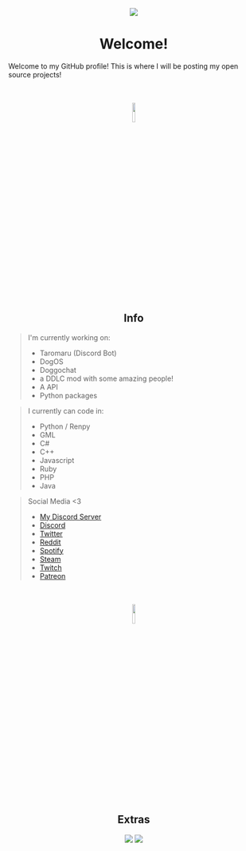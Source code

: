 
<p align="center" width="100%">
    <img src="https://raw.githubusercontent.com/Taromaruu/Taromaruu/main/taro_hi.gif">
    <h1 align="center">Welcome!</h1>
</p>

Welcome to my GitHub profile! This is where I will be posting my open source projects!

<p align="center" width="100%">
    <br><br>
    <img width="10%" src="https://raw.githubusercontent.com/Taromaruu/Taromaruu/main/shovel-kun.png">
    <h2 align="center">Info</h2>
</p>

> I'm currently working on:
>
> * Taromaru (Discord Bot)
> * DogOS
> * Doggochat
> * a DDLC mod with some amazing people!
> * A API
> * Python packages

>
> I currently can code in:
> * Python / Renpy
> * GML
> * C#
> * C++
> * Javascript
> * Ruby
> * PHP
> * Java

> Social Media <3
>
> * [My Discord Server](https://discord.gg/qFtz2gS)
> * [Discord](https://dsc.bio/taromaru)
> * [Twitter](https://twitter.com/TaromaruYuki)
> * [Reddit](https://www.reddit.com/u/DoggoYT0)
> * [Spotify](https://open.spotify.com/user/a2n9yranjkm3e8zxjgxl073xk)
> * [Steam](https://steamcommunity.com/id/taromaruyuki/)
> * [Twitch](https://www.twitch.tv/taromaruyuki)
> * [Patreon](https://www.patreon.com/taromaru)

<p align="center" width="100%">
    <br><br>
    <img width="10%" src="https://raw.githubusercontent.com/Taromaruu/Taromaruu/main/shovel-kun.png">
    <h2 align="center">Extras</h2>
</p>

<p align="center" width="100%">
    <img src="https://github-readme-stats.vercel.app/api?username=Taromaruu&theme=dark&count_private=true&show_icons=true" />
    <img src="https://github-readme-stats.vercel.app/api/top-langs/?username=Taromaruu&theme=dark&count_private=true&show_icons=true" />
</p>

<!--
**Taromaruu/Taromaruu** is a ✨ _special_ ✨ repository because its `README.md` (this file) appears on your GitHub profile.

Here are some ideas to get you started:

- 🔭 I’m currently working on ...
- 🌱 I’m currently learning ...
- 👯 I’m looking to collaborate on ...
- 🤔 I’m looking for help with ...
- 💬 Ask me about ...
- 📫 How to reach me: ...
- 😄 Pronouns: ...
- ⚡ Fun fact: ...
-->

<!--
<p align="center" width="100%">
    <img width="10%" src="https://raw.githubusercontent.com/Taromaruu/Taromaruu/main/shovel-kun.png">
</p>
-->
